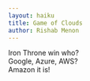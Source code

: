 ```yaml
---
layout: haiku
title: Game of Clouds
author: Rishab Menon
---
```


Iron Throne win who? <br>
Google, Azure, AWS? <br>
Amazon it is! <br>
